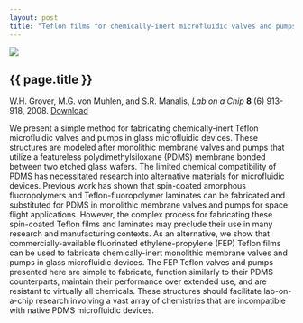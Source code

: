 ```yaml
---
layout: post
title: "Teflon films for chemically-inert microfluidic valves and pumps"
---
```


[![](http://wgrover.com/images/teflon_valves.gif)](pdfs/teflon_valves.pdf)

{{ page.title }}
----------------

W.H. Grover, M.G. von Muhlen, and S.R. Manalis, *Lab on a Chip* **8** (6) 913-918, 2008.  [Download](pdfs/teflon_valves.pdf)

We present a simple method for fabricating chemically-inert Teflon microfluidic valves and pumps in glass microfluidic devices. These structures are modeled after monolithic membrane valves and pumps that utilize a featureless polydimethylsiloxane (PDMS) membrane bonded between two etched glass wafers. The limited chemical compatibility of PDMS has necessitated research into alternative materials for microfluidic devices. Previous work has shown that spin-coated amorphous fluoropolymers and Teflon-fluoropolymer laminates can be fabricated and substituted for PDMS in monolithic membrane valves and pumps for space flight applications. However, the complex process for fabricating these spin-coated Teflon films and laminates may preclude their use in many research and manufacturing contexts. As an alternative, we show that commercially-available fluorinated ethylene-propylene (FEP) Teflon films can be used to fabricate chemically-inert monolithic membrane valves and pumps in glass microfluidic devices. The FEP Teflon valves and pumps presented here are simple to fabricate, function similarly to their PDMS counterparts, maintain their performance over extended use, and are resistant to virtually all chemicals. These structures should facilitate lab-on-a-chip research involving a vast array of chemistries that are incompatible with native PDMS microfluidic devices.
